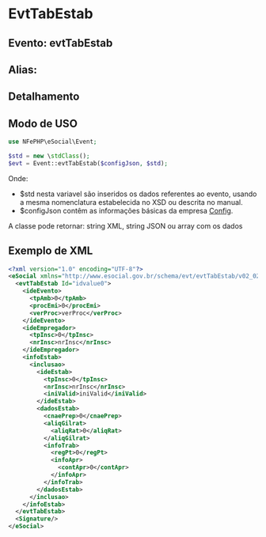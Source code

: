 # EvtTabEstab

## Evento: evtTabEstab

## Alias: 


## Detalhamento





## Modo de USO

```php
use NFePHP\eSocial\Event;

$std = new \stdClass();
$evt = Event::evtTabEstab($configJson, $std);
```

Onde:
- $std nesta variavel são inseridos os dados referentes ao evento, usando a mesma nomenclatura estabelecida no XSD ou descrita no manual.
- $configJson contêm as informações básicas da empresa [Config](Config.md).

A classe pode retornar: string XML, string JSON ou array com os dados


## Exemplo de XML

```xml
<?xml version="1.0" encoding="UTF-8"?>
<eSocial xmlns="http://www.esocial.gov.br/schema/evt/evtTabEstab/v02_02_01" xmlns:xsi="http://www.w3.org/2001/XMLSchema-instance" xsi:schemaLocation="http://www.esocial.gov.br/schema/evt/evtTabEstab/v02_02_01 ../schemes/evtTabEstab.xsd ">
  <evtTabEstab Id="idvalue0">
    <ideEvento>
      <tpAmb>0</tpAmb>
      <procEmi>0</procEmi>
      <verProc>verProc</verProc>
    </ideEvento>
    <ideEmpregador>
      <tpInsc>0</tpInsc>
      <nrInsc>nrInsc</nrInsc>
    </ideEmpregador>
    <infoEstab>
      <inclusao>
        <ideEstab>
          <tpInsc>0</tpInsc>
          <nrInsc>nrInsc</nrInsc>
          <iniValid>iniValid</iniValid>
        </ideEstab>
        <dadosEstab>
          <cnaePrep>0</cnaePrep>
          <aliqGilrat>
            <aliqRat>0</aliqRat>
          </aliqGilrat>
          <infoTrab>
            <regPt>0</regPt>
            <infoApr>
              <contApr>0</contApr>
            </infoApr>
          </infoTrab>
        </dadosEstab>
      </inclusao>
    </infoEstab>
  </evtTabEstab>
  <Signature/>
</eSocial>

```

